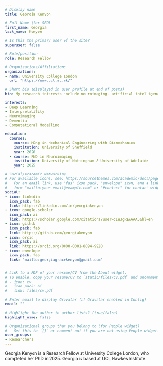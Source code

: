 ```yaml
---
# Display name
title: Georgia Kenyon

# Full Name (for SEO)
first_name: Georgia
last_name: Kenyon

# Is this the primary user of the site?
superuser: false

# Role/position
role: Research Fellow

# Organizations/Affiliations
organizations:
- name: University College London
  url: "https://www.ucl.ac.uk/"

# Short bio (displayed in user profile at end of posts)
bio: My research interests include neuroimaging, artificial intelligence and interpretability.

interests:
- Deep Learning
- Interpretability
- Neuroimaging
- Dementia
- Computational Modelling

education:
  courses:
  - course: MEng in Mechanical Engineering with Biomechanics
    institution: University of Sheffield
    year: 2020
  - course: PhD in Neuroimaging
    institution: University of Nottingham & University of Adelaide
    year: 2025

# Social/Academic Networking
# For available icons, see: https://sourcethemes.com/academic/docs/page-builder/#icons
#   For an email link, use "fas" icon pack, "envelope" icon, and a link in the
#   form "mailto:your-email@example.com" or "#contact" for contact widget.
social:
- icon: linkedin
  icon_pack: fab
  link: https://linkedin.com/in/georgiakenyon
- icon: google-scholar
  icon_pack: ai
  link: https://scholar.google.com/citations?user=cIWJgREAAAAJ&hl=en
- icon: github
  icon_pack: fab
  link: https://github.com/georgiakenyon
- icon: orcid
  icon_pack: ai
  link: https://orcid.org/0000-0001-8894-9920
- icon: envelope
  icon_pack: fas
  link: "mailto:georgiagracekenyon@gmail.com"


# Link to a PDF of your resume/CV from the About widget.
# To enable, copy your resume/CV to `static/files/cv.pdf` and uncomment the lines below.
# - icon: cv
#   icon_pack: ai
#   link: files/cv.pdf

# Enter email to display Gravatar (if Gravatar enabled in Config)
email: ""

# Highlight the author in author lists? (true/false)
highlight_name: false

# Organizational groups that you belong to (for People widget)
#   Set this to `[]` or comment out if you are not using People widget.
user_groups:
- Researchers
---
```


Georgia Kenyon is a Research Fellow at University College London, who completed her PhD in 2025. Georgia is based at UCL Hawkes Institute.
